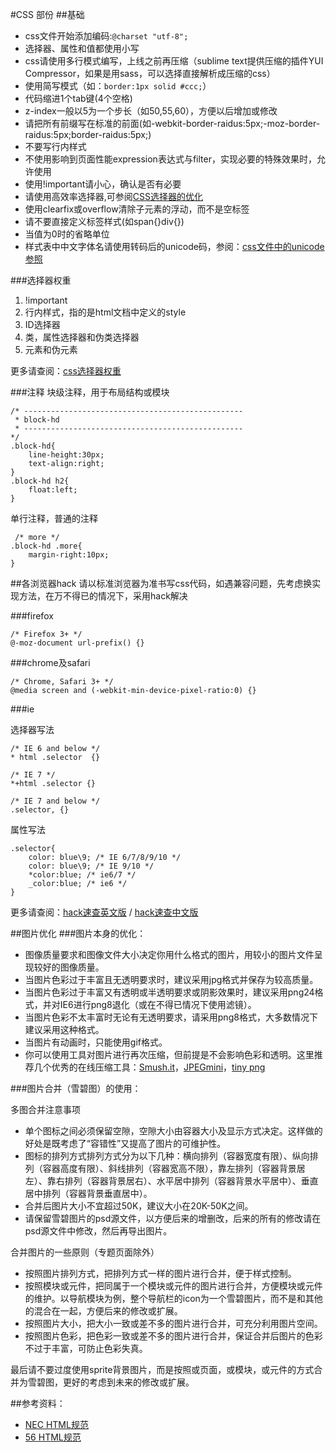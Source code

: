 #CSS 部份
##基础
* css文件开始添加编码:`@charset "utf-8";`
* 选择器、属性和值都使用小写
* css请使用多行模式编写，上线之前再压缩（sublime text提供压缩的插件YUI Compressor，如果是用sass，可以选择直接解析成压缩的css）
* 使用简写模式（如：`border:1px solid #ccc;`）
* 代码缩进1个tab键(4个空格)
* z-index一般以5为一个步长（如50,55,60），方便以后增加或修改
* 请把所有前缀写在标准的前面(如-webkit-border-raidus:5px;-moz-border-raidus:5px;border-raidus:5px;)
* 不要写行内样式
* 不使用影响到页面性能expression表达式与filter，实现必要的特殊效果时，允许使用
* 使用!important请小心，确认是否有必要
* 请使用高效率选择器,可参阅[CSS选择器的优化](http://www.w3cplus.com/css/css-selector-performance)
* 使用clearfix或overflow清除子元素的浮动，而不是空标签
* 请不要直接定义标签样式(如span{}div{})
* 当值为0时的省略单位
* 样式表中中文字体名请使用转码后的unicode码，参阅：[css文件中的unicode参照](http://www.56.com/style/-doc-/v1/tpl/css_dev_spec/css_unicode.html)

###选择器权重
1. !important
2. 行内样式，指的是html文档中定义的style
3. ID选择器
4. 类，属性选择器和伪类选择器
5. 元素和伪元素

更多请查阅：[css选择器权重](http://www.w3cplus.com/css/css-specificity-things-you-should-know.html)

###注释
块级注释，用于布局结构或模块
	
	/* -------------------------------------------------
	 * block-hd
	 * -------------------------------------------------
	*/ 
	.block-hd{
	    line-height:30px;
	    text-align:right;
	}
	.block-hd h2{
	    float:left;
	}

单行注释，普通的注释
	 
	 /* more */
	.block-hd .more{
	    margin-right:10px;
	}

##各浏览器hack
请以标准浏览器为准书写css代码，如遇兼容问题，先考虑换实现方法，在万不得已的情况下，采用hack解决

###firefox
	
	/* Firefox 3+ */
	@-moz-document url-prefix() {}

###chrome及safari

	/* Chrome, Safari 3+ */
	@media screen and (-webkit-min-device-pixel-ratio:0) {}

###ie

选择器写法
	
	/* IE 6 and below */
	* html .selector  {} 
	
	/* IE 7 */
	*+html .selector {}
	
	/* IE 7 and below */
	.selector, {} 

属性写法

	.selector{
		color: blue\9; /* IE 6/7/8/9/10 */
		color: blue\9; /* IE 9/10 */
		*color:blue; /* ie6/7 */
		_color:blue; /* ie6 */
	}

更多请查阅：[hack速查英文版](http://browserhacks.com/) / [hack速查中文版](http://www.w3cplus.com/css/browser-hacks.html)

##图片优化
###图片本身的优化：

* 图像质量要求和图像文件大小决定你用什么格式的图片，用较小的图片文件呈现较好的图像质量。
* 当图片色彩过于丰富且无透明要求时，建议采用jpg格式并保存为较高质量。
* 当图片色彩过于丰富又有透明或半透明要求或阴影效果时，建议采用png24格式，并对IE6进行png8退化（或在不得已情况下使用滤镜）。
* 当图片色彩不太丰富时无论有无透明要求，请采用png8格式，大多数情况下建议采用这种格式。
* 当图片有动画时，只能使用gif格式。
* 你可以使用工具对图片进行再次压缩，但前提是不会影响色彩和透明。这里推荐几个优秀的在线压缩工具：[Smush.it](www.smushit.com/ysmush.it/)，[JPEGmini](http://jpegmini.com/main/shrink_photo)，[tiny png](http://tinypng.org/)

###图片合并（雪碧图）的使用：

多图合并注意事项

* 单个图标之间必须保留空隙，空隙大小由容器大小及显示方式决定。这样做的好处是既考虑了“容错性”又提高了图片的可维护性。
* 图标的排列方式排列方式分为以下几种：横向排列（容器宽度有限）、纵向排列（容器高度有限）、斜线排列（容器宽高不限），靠左排列（容器背景居左）、靠右排列（容器背景居右）、水平居中排列（容器背景水平居中）、垂直居中排列（容器背景垂直居中）。
* 合并后图片大小不宜超过50K，建议大小在20K-50K之间。
* 请保留雪碧图片的psd源文件，以方便后来的增删改，后来的所有的修改请在psd源文件中修改，然后再导出图片。

合并图片的一些原则（专题页面除外）

* 按照图片排列方式，把排列方式一样的图片进行合并，便于样式控制。
* 按照模块或元件，把同属于一个模块或元件的图片进行合并，方便模块或元件的维护。以导航模块为例，整个导航栏的icon为一个雪碧图片，而不是和其他的混合在一起，方便后来的修改或扩展。
* 按照图片大小，把大小一致或差不多的图片进行合并，可充分利用图片空间。
* 按照图片色彩，把色彩一致或差不多的图片进行合并，保证合并后图片的色彩不过于丰富，可防止色彩失真。


最后请不要过度使用sprite背景图片，而是按照或页面，或模块，或元件的方式合并为雪碧图，更好的考虑到未来的修改或扩展。

##参考资料：

* [NEC HTML规范](http://nec.netease.com/standard/html-structure.html)
* [56 HTML规范](http://www.56.com/style/-doc-/v1/tpl/)